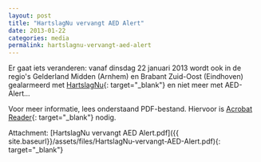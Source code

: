 ```yaml
---
layout: post
title: "HartslagNu vervangt AED Alert"
date: 2013-01-22
categories: media
permalink: hartslagnu-vervangt-aed-alert
---
```

Er gaat iets veranderen: vanaf dinsdag 22 januari 2013 wordt ook in de regio's Gelderland Midden (Arnhem) en Brabant Zuid-Oost (Eindhoven) gealarmeerd met [HartslagNu](http://hartslagnu.nl){: target="_blank"} en niet meer met AED-Alert...

Voor meer informatie, lees onderstaand PDF-bestand. Hiervoor is [Acrobat Reader](http://get.adobe.com/nl/reader/){: target="_blank"} nodig.

Attachment: [HartslagNu vervangt AED Alert.pdf]({{ site.baseurl}}/assets/files/HartslagNu-vervangt-AED-Alert.pdf){: target="_blank"}